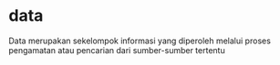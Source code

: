 # data
Data merupakan sekelompok informasi yang diperoleh melalui proses pengamatan atau pencarian dari sumber-sumber tertentu
